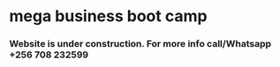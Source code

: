 # mega business boot camp

### Website is under construction. For more info call/Whatsapp +256 708 232599
